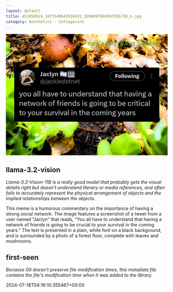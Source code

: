 ```yaml
---
layout: default
title: 451858919_1077549643910432_3268097003947595730_n.jpg
category: Aesthetics - Cottagecore
---
```


<div markdown="0"><a href="451858919_1077549643910432_3268097003947595730_n.jpg"><img class="photo" src="451858919_1077549643910432_3268097003947595730_n.jpg" /></a>

<h2>llama-3.2-vision</h2>
<p><i>Llama-3.2-Vision-11B is a really good model that probably gets the visual details right but doesn't understand literary or media references, and often fails to accurately represent the physical arrangement of objects and the implied relationships between the objects.</i></p>
<p>This meme is a humorous commentary on the importance of having a strong social network. The image features a screenshot of a tweet from a user named &quot;Jaclyn&quot; that reads, &quot;You all have to understand that having a network of friends is going to be crucial to your survival in the coming years.&quot; The text is presented in a plain, white font on a black background, and is surrounded by a photo of a forest floor, complete with leaves and mushrooms.</p>

<h2>first-seen</h2>
<p><i>Because Git doesn't preserve file modification times, this metadata file contains the file's modification time when it was added to the library.</i></p>
<p>2024-07-18T04:16:10.355467+00:00</p>

</div>

